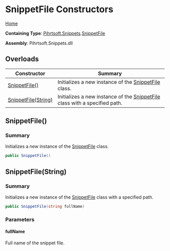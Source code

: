 # SnippetFile Constructors

[Home](../../../../README.md)

**Containing Type**: [Pihrtsoft.Snippets](../../README.md)\.[SnippetFile](../README.md)

**Assembly**: Pihrtsoft\.Snippets\.dll

## Overloads

| Constructor | Summary |
| ----------- | ------- |
| [SnippetFile()](#Pihrtsoft_Snippets_SnippetFile__ctor) | Initializes a new instance of the [SnippetFile](../README.md) class\. |
| [SnippetFile(String)](#Pihrtsoft_Snippets_SnippetFile__ctor_System_String_) | Initializes a new instance of the [SnippetFile](../README.md) class with a specified path\. |

## SnippetFile\(\)<a name="Pihrtsoft_Snippets_SnippetFile__ctor"></a>

### Summary

Initializes a new instance of the [SnippetFile](../README.md) class\.

```csharp
public SnippetFile()
```

## SnippetFile\(String\)<a name="Pihrtsoft_Snippets_SnippetFile__ctor_System_String_"></a>

### Summary

Initializes a new instance of the [SnippetFile](../README.md) class with a specified path\.

```csharp
public SnippetFile(string fullName)
```

### Parameters

#### fullName

Full name of the snippet file\.